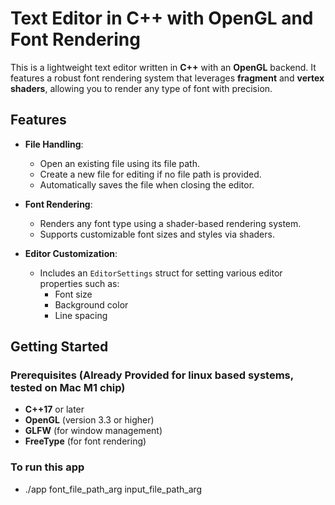 # Text Editor in C++ with OpenGL and Font Rendering

This is a lightweight text editor written in **C++** with an **OpenGL** backend. It features a robust font rendering system that leverages **fragment** and **vertex shaders**, allowing you to render any type of font with precision.  

## Features
- **File Handling**: 
  - Open an existing file using its file path.
  - Create a new file for editing if no file path is provided.
  - Automatically saves the file when closing the editor.
  
- **Font Rendering**:
  - Renders any font type using a shader-based rendering system.
  - Supports customizable font sizes and styles via shaders.
  
- **Editor Customization**:
  - Includes an `EditorSettings` struct for setting various editor properties such as:
    - Font size
    - Background color
    - Line spacing

## Getting Started

### Prerequisites (Already Provided for linux based systems, tested on Mac M1 chip)
- **C++17** or later
- **OpenGL** (version 3.3 or higher)
- **GLFW** (for window management)
- **FreeType** (for font rendering)

### To run this app
- ./app font_file_path_arg input_file_path_arg
